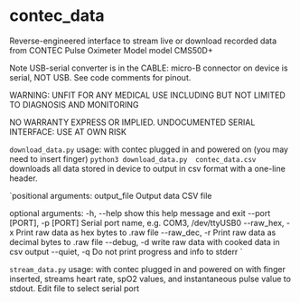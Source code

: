 # contec_data

Reverse-engineered interface to stream live or download recorded data from CONTEC Pulse Oximeter Model model CMS50D+

Note USB-serial converter is in the CABLE: micro-B connector on device is serial, NOT USB. See code comments for pinout. 

WARNING: UNFIT FOR ANY MEDICAL USE INCLUDING BUT NOT LIMITED TO
DIAGNOSIS AND MONITORING

NO WARRANTY EXPRESS OR IMPLIED. UNDOCUMENTED SERIAL INTERFACE: USE AT OWN RISK


`download_data.py` usage: with contec plugged in and powered on (you may need to insert finger) `python3 download_data.py  contec_data.csv` downloads all data stored in device to output in csv format with a one-line header. 

`positional arguments:
  output_file           Output data CSV file

optional arguments:
  -h, --help            show this help message and exit
  --port [PORT], -p [PORT]
                        Serial port name, e.g. COM3, /dev/ttyUSB0
  --raw_hex, -x         Print raw data as hex bytes to .raw file
  --raw_dec, -r         Print raw data as decimal bytes to .raw file
  --debug, -d           write raw data with cooked data in csv output
  --quiet, -q           Do not print progress and info to stderr
`

`stream_data.py` usage: with contec plugged in and powered on with finger inserted, streams heart rate, spO2 values, and instantaneous pulse value to stdout. Edit file to select serial port 
